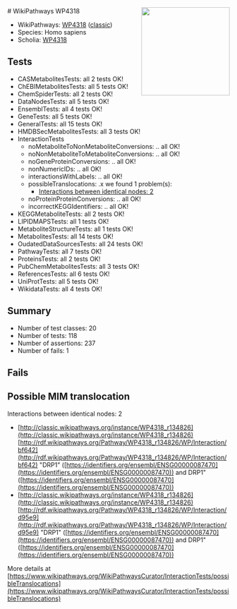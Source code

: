<img style="float: right; width: 200px" src="https://upload.wikimedia.org/wikipedia/commons/thumb/8/83/Wplogo_with_text_500.png/640px-Wplogo_with_text_500.png" />
# WikiPathways WP4318

* WikiPathways: [WP4318](https://wikipathways.org/pathways/WP4318) ([classic](https://classic.wikipathways.org/instance/WP4318))
* Species: Homo sapiens
* Scholia: [WP4318](https://scholia.toolforge.org/wikipathways/WP4318)
## Tests
* CASMetabolitesTests: all 2 tests OK!
* ChEBIMetabolitesTests: all 5 tests OK!
* ChemSpiderTests: all 2 tests OK!
* DataNodesTests: all 5 tests OK!
* EnsemblTests: all 4 tests OK!
* GeneTests: all 5 tests OK!
* GeneralTests: all 15 tests OK!
* HMDBSecMetabolitesTests: all 3 tests OK!
* InteractionTests
    * noMetaboliteToNonMetaboliteConversions: .. all OK!
    * noNonMetaboliteToMetaboliteConversions: .. all OK!
    * noGeneProteinConversions: .. all OK!
    * nonNumericIDs: .. all OK!
    * interactionsWithLabels: .. all OK!
    * possibleTranslocations: .x we found 1 problem(s):
        * [Interactions between identical nodes: 2](#1c118207)
    * noProteinProteinConversions: .. all OK!
    * incorrectKEGGIdentifiers: .. all OK!
* KEGGMetaboliteTests: all 2 tests OK!
* LIPIDMAPSTests: all 1 tests OK!
* MetaboliteStructureTests: all 1 tests OK!
* MetabolitesTests: all 14 tests OK!
* OudatedDataSourcesTests: all 24 tests OK!
* PathwayTests: all 7 tests OK!
* ProteinsTests: all 2 tests OK!
* PubChemMetabolitesTests: all 3 tests OK!
* ReferencesTests: all 6 tests OK!
* UniProtTests: all 5 tests OK!
* WikidataTests: all 4 tests OK!


## Summary

* Number of test classes: 20
* Number of tests: 118
* Number of assertions: 237
* Number of fails: 1

## Fails

<a name="1c118207" />

## Possible MIM translocation

Interactions between identical nodes: 2

* [http://classic.wikipathways.org/instance/WP4318_r134826](http://classic.wikipathways.org/instance/WP4318_r134826) [http://rdf.wikipathways.org/Pathway/WP4318_r134826/WP/Interaction/bf642](http://rdf.wikipathways.org/Pathway/WP4318_r134826/WP/Interaction/bf642) "DRP1" ([https://identifiers.org/ensembl/ENSG00000087470](https://identifiers.org/ensembl/ENSG00000087470)) and 
DRP1" ([https://identifiers.org/ensembl/ENSG00000087470](https://identifiers.org/ensembl/ENSG00000087470))
* [http://classic.wikipathways.org/instance/WP4318_r134826](http://classic.wikipathways.org/instance/WP4318_r134826) [http://rdf.wikipathways.org/Pathway/WP4318_r134826/WP/Interaction/d95e9](http://rdf.wikipathways.org/Pathway/WP4318_r134826/WP/Interaction/d95e9) "DRP1" ([https://identifiers.org/ensembl/ENSG00000087470](https://identifiers.org/ensembl/ENSG00000087470)) and 
DRP1" ([https://identifiers.org/ensembl/ENSG00000087470](https://identifiers.org/ensembl/ENSG00000087470))


More details at [https://www.wikipathways.org/WikiPathwaysCurator/InteractionTests/possibleTranslocations](https://www.wikipathways.org/WikiPathwaysCurator/InteractionTests/possibleTranslocations)

